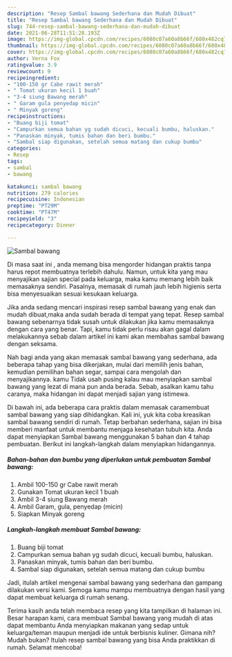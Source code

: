 ```yaml
---
description: "Resep Sambal bawang Sederhana dan Mudah Dibuat"
title: "Resep Sambal bawang Sederhana dan Mudah Dibuat"
slug: 744-resep-sambal-bawang-sederhana-dan-mudah-dibuat
date: 2021-06-28T11:51:28.193Z
image: https://img-global.cpcdn.com/recipes/6080c07a60a8b66f/680x482cq70/sambal-bawang-foto-resep-utama.jpg
thumbnail: https://img-global.cpcdn.com/recipes/6080c07a60a8b66f/680x482cq70/sambal-bawang-foto-resep-utama.jpg
cover: https://img-global.cpcdn.com/recipes/6080c07a60a8b66f/680x482cq70/sambal-bawang-foto-resep-utama.jpg
author: Verna Fox
ratingvalue: 3.9
reviewcount: 9
recipeingredient:
- "100-150 gr Cabe rawit merah"
- " Tomat ukuran kecil 1 buah"
- "3-4 siung Bawang merah"
- " Garam gula penyedap micin"
- " Minyak goreng"
recipeinstructions:
- "Buang biji tomat"
- "Campurkan semua bahan yg sudah dicuci, kecuali bumbu, haluskan."
- "Panaskan minyak, tumis bahan dan beri bumbu."
- "Sambal siap digunakan, setelah semua matang dan cukup bumbu"
categories:
- Resep
tags:
- sambal
- bawang

katakunci: sambal bawang 
nutrition: 279 calories
recipecuisine: Indonesian
preptime: "PT29M"
cooktime: "PT47M"
recipeyield: "3"
recipecategory: Dinner

---
```



![Sambal bawang](https://img-global.cpcdn.com/recipes/6080c07a60a8b66f/680x482cq70/sambal-bawang-foto-resep-utama.jpg)

Di masa  saat ini , anda memang bisa mengorder hidangan praktis tanpa harus repot membuatnya terlebih dahulu. Namun, untuk kita yang mau menyajikan sajian special pada keluarga, maka kamu memang lebih baik memasaknya sendiri. Pasalnya, memasak di rumah jauh lebih higienis serta bisa menyesuaikan sesuai kesukaan keluarga.

Jika anda sedang mencari inspirasi resep sambal bawang yang enak dan mudah dibuat,maka anda sudah berada di tempat yang tepat. Resep sambal bawang  sebenarnya tidak susah untuk dilakukan jika kamu memasaknya dengan cara yang benar. Tapi, kamu tidak perlu risau akan gagal dalam melakukannya 
sebab dalam artikel ini kami akan membahas sambal bawang dengan seksama.  



Nah bagi anda yang akan memasak sambal bawang yang sederhana, ada beberapa tahap yang bisa dikerjakan, mulai dari memilih jenis bahan, kemudian pemilihan bahan segar, sampai cara mengolah dan menyajikannya. kamu Tidak usah pusing kalau mau menyiapkan sambal bawang yang lezat di mana pun anda berada. Sebab, asalkan kamu  tahu caranya, maka hidangan ini dapat menjadi sajian yang istimewa.

Di bawah ini, ada beberapa cara praktis  dalam memasak caramembuat sambal bawang yang siap dihidangkan. Kali ini, yuk kita coba kreasikan sambal bawang sendiri di rumah. Tetap berbahan sederhana, sajian ini bisa memberi manfaat untuk membantu menjaga kesehatan tubuh kita. Anda dapat menyiapkan Sambal bawang menggunakan 5 bahan dan 4 tahap pembuatan. Berikut ini langkah-langkah dalam menyiapkan hidangannya.

<!--inarticleads1-->

##### Bahan-bahan dan bumbu yang diperlukan untuk pembuatan Sambal bawang:

1. Ambil 100-150 gr Cabe rawit merah
1. Gunakan  Tomat ukuran kecil 1 buah
1. Ambil 3-4 siung Bawang merah
1. Ambil  Garam, gula, penyedap (micin)
1. Siapkan  Minyak goreng




<!--inarticleads2-->

##### Langkah-langkah membuat Sambal bawang:

1. Buang biji tomat
1. Campurkan semua bahan yg sudah dicuci, kecuali bumbu, haluskan.
1. Panaskan minyak, tumis bahan dan beri bumbu.
1. Sambal siap digunakan, setelah semua matang dan cukup bumbu




Jadi, itulah artikel mengenai  sambal bawang  yang sederhana dan gampang dilakukan versi kami. Semoga kamu mampu membuatnya dengan hasil yang dapat membuat keluarga di rumah senang. 

Terima kasih anda telah membaca resep yang kita tampilkan di halaman ini. Besar harapan kami, cara membuat  Sambal bawang yang mudah di atas dapat membantu Anda menyiapkan makanan yang sedap untuk keluarga/teman maupun menjadi ide untuk berbisnis kuliner. Gimana nih? Mudah bukan? Itulah resep sambal bawang yang bisa Anda praktikkan di rumah. Selamat mencoba!

